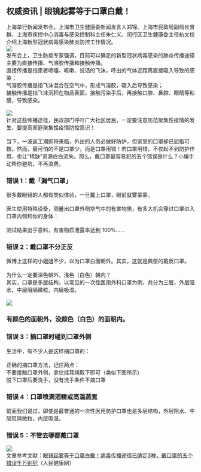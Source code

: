 ## 权威资讯 | 眼镜起雾等于口罩白戴！  
上海举行新闻发布会，上海市卫生健康委新闻发言人郑锦、上海市民政局副局长曾群、上海市疾控中心消毒与感染控制科主任朱仁义、闵行区卫生健康委主任杭文权介绍上海新型冠状病毒感染肺炎防控工作情况。  
![](http://cdncms.v-keep.cn/wp-content/uploads/2020/02/u3651686469920858703fm11gp0.jpg)  
发布会上，卫生防疫专家强调，目前可以确定的新型冠状病毒感染的肺炎传播途径主要为直接传播、气溶胶传播和接触传播。  
直接传播是指患者喷嚏、咳嗽、说话的飞沫，呼出的气体近距离直接吸入导致的感染；  
气溶胶传播是指飞沫混合在空气中，形成气溶胶，吸入后导致感染；  
接触传播是指飞沫沉积在物品表面，接触污染手后，再接触口腔、鼻腔、眼睛等粘膜，导致感染。<br>  
![](http://cdncms.v-keep.cn/wp-content/uploads/2020/02/timg-34-1024x833.jpg)  
针对这些传播途径，民政部门呼吁广大社区居民，一定要注意防范聚集性疫情的发生，要提高家庭聚集性疫情防控意识！<br>  
当下，一波返工潮即将来临，外出的人务必做好防护，但家里的口罩却已屈指可数。然而，最可怕的不是口罩少，而是口罩用错！若口罩用错，不仅起不到防护作用，也让“稀缺”资源白白流失。那么，戴口罩最容易犯的五个错误是什么？小编手动帮你避坑，不再浪费。  
### 错误 1：戴「漏气口罩」  
很多戴眼镜的人都有类似体验，一旦戴上口罩，眼前就雾蒙蒙。<br>  
医生使用特殊设备，测量出口罩外侧空气中的有害物质，有多大机会穿过口罩进入口罩内侧和你的身体：<br>  
测试结果出乎意料，有害物质泄露率达到 100%……<br>  
### 错误 2：戴口罩不分正反  
微博上这样的小姐姐不少，以为口罩白面朝外。其实，这就是典型的戴反口罩。<br>  
为什么一定要深色朝外，浅色（白色）朝内？<br>其实，口罩是多层结构，以常见的一次性医用外科口罩为例，共分为三层，外层阻水、中层阻隔微粒，内层吸湿。<br>  
![](http://cdncms.v-keep.cn/wp-content/uploads/2020/02/timg-38.jpg)  
### 有颜色的面朝外，没颜色（白色）的面朝内。  
### 错误 3：摘口罩时碰到口罩外侧  
生活中，有不少人是这样摘口罩的：<br>  
正确的摘口罩方法，记住两点：<br>不要接触口罩外侧，拿住挂耳绳取下即可（类似下图所示）<br>脱下口罩后要洗手，没有洗手条件不摘口罩<br>  
### 错误 4：口罩喷满酒精或高温蒸煮  
前面我们说过，即使是最普通的一次性医用防护口罩也是多层结构，外层阻水、中层阻隔微粒，内层吸湿。<br>  
### 错误 5：不管去哪都戴口罩  
![](http://cdncms.v-keep.cn/wp-content/uploads/2020/02/无标题q-359x1024.jpg)  
文章参考文献：<a href="https://www.thepaper.cn/newsDetail_forward_5878332">眼镜起雾等于口罩白戴！病毒传播途径已确定3种，戴口罩的五个错误千万别犯</a>（人民健康网）  
